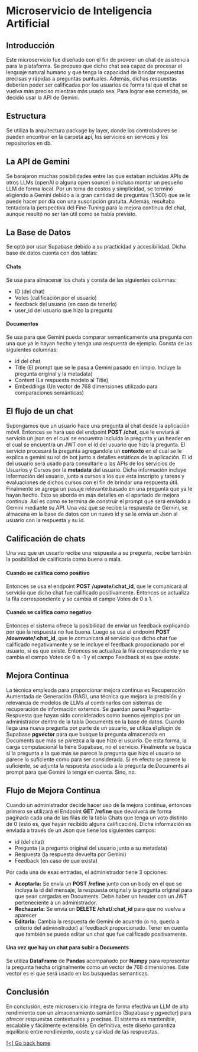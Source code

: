 # Microservicio de Inteligencia Artificial

## Introducción 
Este microservicio fue diseñado con el fin de proveer un chat de asistencia para la plataforma. Se propuso que dicho chat sea capaz de procesar el lenguaje natural humano y que tenga la capacidad de brindar respuestas precisas y rápidas a preguntas puntuales. Además, dichas respuestas deberían poder ser calificadas por los usuarios de forma tal que el chat se vuelva más preciso mientras más usado sea.
Para lograr ese cometido, se decidió usar la API de Gemini.


## Estructura

Se utiliza la arquitectura package by layer, donde los controladores se pueden encontrar en la carpeta api, los servicios en services y los repositorios en db.

## La API de Gemini
Se barajaron muchas posibilidades entre las que estaban incluídas APIs de otros LLMs (openAI o alguna open source) o incluso montar un pequeño LLM de forma local.
Por un tema de costos y simplicidad, se terminó eligiendo a Gemini debido a la gran cantidad de preguntas (1.500) que se le puede hacer por día con una suscripción gratuita.
Además, resultaba tentadora la perspectiva del Fine-Tuning para la mejora continua del chat, aunque resultó no ser tan útil como se había previsto.

## La Base de Datos
Se optó por usar Supabase debido a su practicidad y accesibilidad. Dicha base de datos cuenta con dos tablas: 
####  Chats 
Se usa para almacenar los chats y consta de las siguientes columnas:
- ID (del chat)
- Votes (calificación por el usuario)
- feedback del usuario (en caso de tenerlo)
- user_id del usuario que hizo la pregunta

####  Documentos
Se usa para que Gemini pueda comparar semanticamente una pregunta con una que ya le hayan hecho y tenga una respuesta de ejemplo. Consta de las siguientes columnas:
- id del chat
- Title (El prompt que se le pasa a Gemini pasado en limpio. Incluye la pregunta original y la metadata)
- Content (La respuesta modelo al Title)
- Embeddings (Un vector de 768 dimensiones utilizado para comparaciones semánticas)



## El flujo de un chat
Supongamos que un usuario hace una pregunta al chat desde la aplicación móvil. Entonces se hará uso del endpoint **POST** **/chat**, que le enviará al servicio un json en el cual se encuentra incluída la pregunta y un header en el cual se encuentra un JWT con el id del usuario que hizo la pregunta. El servicio procesará la pregunta agregandole un **contexto** en el cual se le explica a gemini su rol de bot junto a detalles estáticos de la aplicación. El id del usuario será usado para consultarle a las APIs de los servicios de Usuarios y Cursos por la **metadata** del usuario. Dicha información incluye información del usuario, junto a cursos a los que esta inscripto y tareas y evaluaciones de dichos cursos con el fin de brindar una respuesta útil.
Finalmente se agrega un pasaje relevante basado en una pregunta que ya le hayan hecho. Esto se aborda en más detalles en el apartado de mejora continua.
Así es como se termina de construir el prompt que será enviado a Gemini mediante su API. 
Una vez que se recibe la respuesta de Gemini, se almacena en la base de datos con un nuevo id y se le envía un Json al usuario con la respuesta y su id.

## Calificación de chats
Una vez que un usuario recibe una respuesta a su pregunta, recibe también la posibilidad de calificarla como buena o mala.

####  Cuando se califica como positivo
Entonces se usa el endpoint **POST** **/upvote/:chat_id**, que le comunicará al servicio que dicho chat fue calificado positivamente. Entonces se actualiza la fila correspondiente y se cambia el campo Votes de 0 a 1.

####  Cuando se califica como negativo
Entonces el sistema ofrece la posibilidad de enviar un feedback explicando por que la respuesta no fue buena. Luego se usa el endpoint **POST** **/downvote/:chat_id**, que le comunicará al servicio que dicho chat fue calificado negativamente y se le incluye el feedback propocionado por el usuario, si es que existe. Entonces se actualiza la fila correspondiente y se cambia el campo Votes de 0 a -1 y el campo Feedback si es que existe.


## Mejora Continua

La técnica empleada para proporcionar mejora continua es Recuperación Aumentada de Generación (RAG), una técnica que mejora la precisión y relevancia de modelos de LLMs al combinarlos con sistemas de recuperación de información externos. Se guardan pares Pregunta-Respuesta que hayan sido considerados como buenos ejemplos por un administrador dentro de la tabla Documents en la base de datos.
Cuando llega una nueva pregunta por parte de un usuario, se utiliza el plugin de Supabase **pgvector** para que busque la pregunta almacenada en Documents que más se parezca a la que hizo el usuario. De esta forma, la carga computacional la tiene Supabase, no el servicio.
Finalmente se busca si la pregunta a la que más se parece la pregunta que hizo el usuario se parece lo suficiente como para ser considerada. Si en efecto se parece lo suficiente, se adjunta la respuesta asociada a la pregunta de Documents al prompt para que Gemini la tenga en cuenta. Sino, no.


## Flujo de Mejora Continua

Cuando un administrador decide hacer uso de la mejora continua, entonces primero se utilizará el Endpoint **GET** **/refine** que devolverá de forma paginada cada una de las filas de la tabla Chats que tenga un voto distinto de 0 (esto es, que hayan recibido alguna calificación). Dicha información es enviada a través de un Json que tiene los siguientes campos:
- id (del chat)
- Pregunta (la pregunta original del usuario junto a su metadata)
- Respuesta (la respuesta devuelta por Gemini)
- Feedback (en caso de que exista)

Por cada una de esas entradas, el administrador tiene 3 opciones:

- **Aceptarla:**
    Se envía un **POST** **/refine** junto con un body en el que se incluya la id del mensaje, la respuesta original y la pregunta original para que sean cargadas en Documents. Debe haber un header con un JWT perteneciente a un administrador.
- **Rechazarla:**
    Se envía un **DELETE** **/chat/:chat_id** para que no vuelva a aparecer
- **Editarla:**
    Cambia la respuesta de Gemini de acuerdo (o no, queda a criterio del administrador) al feedback proporcionado. Tener en cuenta que también se puede editar un chat que fue calificado positivamente.

#### Una vez que hay un chat para subir a Documents
Se utiliza **DataFrame** de **Pandas** acompañado por **Numpy** para representar la pregunta hecha originalmente como un vector de 768 dimensiones. Este vector es el que será usado en las busquedas semanticas.



## Conclusión

En conclusión, este microservicio integra de forma efectiva un LLM de alto rendimiento  con un almacenamiento semántico (Supabase y pgvector) para ofrecer respuestas contextuales y precisas. El sistema es mantenible, escalable y fácilmente extensible. En definitiva, este diseño garantiza equilibrio  entre rendimiento, coste y calidad de las respuestas.


[[<] Go back home](../README.md)
